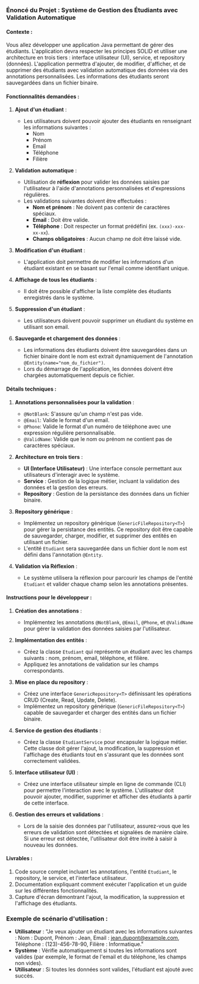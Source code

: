 ### Énoncé du Projet : Système de Gestion des Étudiants avec Validation Automatique

#### Contexte :
Vous allez développer une application Java permettant de gérer des étudiants. L'application devra respecter les principes SOLID et utiliser une architecture en trois tiers : interface utilisateur (UI), service, et repository (données). L'application permettra d'ajouter, de modifier, d'afficher, et de supprimer des étudiants avec validation automatique des données via des annotations personnalisées. Les informations des étudiants seront sauvegardées dans un fichier binaire.

#### Fonctionnalités demandées :

1. **Ajout d'un étudiant** :
    - Les utilisateurs doivent pouvoir ajouter des étudiants en renseignant les informations suivantes :
        - Nom
        - Prénom
        - Email
        - Téléphone
        - Filière

2. **Validation automatique** :
    - Utilisation de **réflexion** pour valider les données saisies par l'utilisateur à l'aide d'annotations personnalisées et d'expressions régulières.
    - Les validations suivantes doivent être effectuées :
        - **Nom et prénom** : Ne doivent pas contenir de caractères spéciaux.
        - **Email** : Doit être valide.
        - **Téléphone** : Doit respecter un format prédéfini (ex. `(xxx)-xxx-xx-xx`).
        - **Champs obligatoires** : Aucun champ ne doit être laissé vide.

3. **Modification d'un étudiant** :
    - L'application doit permettre de modifier les informations d'un étudiant existant en se basant sur l'email comme identifiant unique.

4. **Affichage de tous les étudiants** :
    - Il doit être possible d'afficher la liste complète des étudiants enregistrés dans le système.

5. **Suppression d'un étudiant** :
    - Les utilisateurs doivent pouvoir supprimer un étudiant du système en utilisant son email.

6. **Sauvegarde et chargement des données** :
    - Les informations des étudiants doivent être sauvegardées dans un fichier binaire dont le nom est extrait dynamiquement de l'annotation `@Entity(name="nom_du_fichier")`.
    - Lors du démarrage de l'application, les données doivent être chargées automatiquement depuis ce fichier.

#### Détails techniques :

1. **Annotations personnalisées pour la validation** :
    - `@NotBlank`: S'assure qu'un champ n'est pas vide.
    - `@Email`: Valide le format d'un email.
    - `@Phone`: Valide le format d'un numéro de téléphone avec une expression régulière personnalisable.
    - `@ValidName`: Valide que le nom ou prénom ne contient pas de caractères spéciaux.

2. **Architecture en trois tiers** :
    - **UI (Interface Utilisateur)** : Une interface console permettant aux utilisateurs d'interagir avec le système.
    - **Service** : Gestion de la logique métier, incluant la validation des données et la gestion des erreurs.
    - **Repository** : Gestion de la persistance des données dans un fichier binaire.

3. **Repository générique** :
    - Implémentez un repository générique (`GenericFileRepository<T>`) pour gérer la persistance des entités. Ce repository doit être capable de sauvegarder, charger, modifier, et supprimer des entités en utilisant un fichier.
    - L'entité `Etudiant` sera sauvegardée dans un fichier dont le nom est défini dans l'annotation `@Entity`.

4. **Validation via Réflexion** :
    - Le système utilisera la réflexion pour parcourir les champs de l'entité `Etudiant` et valider chaque champ selon les annotations présentes.

#### Instructions pour le développeur :

1. **Création des annotations** :
    - Implémentez les annotations `@NotBlank`, `@Email`, `@Phone`, et `@ValidName` pour gérer la validation des données saisies par l'utilisateur.

2. **Implémentation des entités** :
    - Créez la classe `Etudiant` qui représente un étudiant avec les champs suivants : nom, prénom, email, téléphone, et filière.
    - Appliquez les annotations de validation sur les champs correspondants.

3. **Mise en place du repository** :
    - Créez une interface `GenericRepository<T>` définissant les opérations CRUD (Create, Read, Update, Delete).
    - Implémentez un repository générique (`GenericFileRepository<T>`) capable de sauvegarder et charger des entités dans un fichier binaire.

4. **Service de gestion des étudiants** :
    - Créez la classe `EtudiantService` pour encapsuler la logique métier. Cette classe doit gérer l'ajout, la modification, la suppression et l'affichage des étudiants tout en s'assurant que les données sont correctement validées.

5. **Interface utilisateur (UI)** :
    - Créez une interface utilisateur simple en ligne de commande (CLI) pour permettre l'interaction avec le système. L'utilisateur doit pouvoir ajouter, modifier, supprimer et afficher des étudiants à partir de cette interface.

6. **Gestion des erreurs et validations** :
    - Lors de la saisie des données par l'utilisateur, assurez-vous que les erreurs de validation sont détectées et signalées de manière claire. Si une erreur est détectée, l'utilisateur doit être invité à saisir à nouveau les données.

#### Livrables :

1. Code source complet incluant les annotations, l'entité `Etudiant`, le repository, le service, et l'interface utilisateur.
2. Documentation expliquant comment exécuter l'application et un guide sur les différentes fonctionnalités.
3. Capture d'écran démontrant l'ajout, la modification, la suppression et l'affichage des étudiants.

### Exemple de scénario d'utilisation :

- **Utilisateur** : "Je veux ajouter un étudiant avec les informations suivantes : Nom : Dupont, Prénom : Jean, Email : jean.dupont@example.com, Téléphone : (123)-456-78-90, Filière : Informatique."
- **Système** : Vérifie automatiquement si toutes les informations sont valides (par exemple, le format de l'email et du téléphone, les champs non vides).
- **Utilisateur** : Si toutes les données sont valides, l'étudiant est ajouté avec succès.